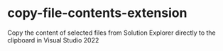 # copy-file-contents-extension
Copy the content of selected files from Solution Explorer directly to the clipboard in Visual Studio 2022

